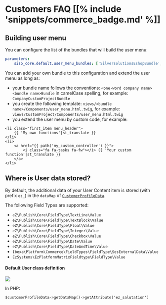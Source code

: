 # Customers FAQ [[% include 'snippets/commerce_badge.md' %]]

## Building user menu

You can configure the list of the bundles that will build the user menu:

``` yaml
parameters:
    siso_core.default.user_menu_bundles: ['SilversolutionsEshopBundle', 'SisoCustomerCenterBundle', 'SisoOrderHistoryBundle']
```

You can add your own bundle to this configuration and extend the user menu as long as:

- your bundle name follows the conventions: `<one-word company name><bundle name>Bundle` in camelCase spelling, for example: `CompanyCustomProjectBundle`
- you create the following template: `views/<bundle name>/Components/user_menu.html.twig`, for example: `views/CustomProject/Components/user_menu.html.twig`
- you extend the user menu by custom code, for example:

``` html+twig
<li class="first_item menu_header">
    {{ 'My own functions'|st_translate }}
</li>
<li>
    <a href="{{ path('my_custom_controller') }}">
        <i class="fa fa-tasks fa-fw"></i> {{ 'Your custom function'|st_translate }}
    </a>
</li>
```

## Where is User data stored?

By default, the additional data of your User Content item is stored (with prefix `ez_`) in the `dataMap` of [`CustomerProfileData`](customers_api/customer_profile_data_components/customer_profile_data_services.md).

The following Field Types are supported:

- `eZ\Publish\Core\FieldType\TextLine\Value`
- `eZ\Publish\Core\FieldType\TextBlock\Value`
- `eZ\Publish\Core\FieldType\Float\Value`
- `eZ\Publish\Core\FieldType\Integer\Value`
- `eZ\Publish\Core\FieldType\Checkbox\Value`
- `eZ\Publish\Core\FieldType\Date\Value`
- `eZ\Publish\Core\FieldType\DateAndTime\Value`
- `Ibexa\Platform\Commerce\FieldTypes\FieldType\SesExternalData\Value`
- `EzSystems\EzPlatformMatrixFieldtype\FieldType\Value`

#### Default User class definition

![](../img/customers_faq.png)

In PHP:

`$customerProfileData->getDataMap()->getAttribute('ez_salutation')`
